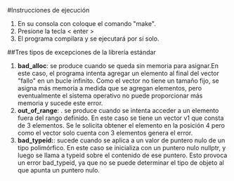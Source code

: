 #Instrucciones de ejecución
1. En su consola con coloque el comando "make".
2. Presione la tecla < enter > 
3. El programa compilara y se ejecutará por sí solo.



##Tres tipos de excepciones de la librería estándar

1. **bad_alloc**: se produce cuando se queda sin memoria para asignar.En este caso, el programa intenta agregar un elemento al final del vector "fallo" en un bucle infinito. Como el vector no tiene un tamaño fijo, se asigna más memoria a medida que se agregan elementos, pero eventualmente el sistema operativo no puede proporcionar más memoria y sucede este error.
2. **out_of_range**: . se produce cuando se intenta acceder a un elemento fuera del rango definido. En este caso se tiene un vector v1 que consta de 3 elementos. Se le solicita obtener el elemento en la posición 4 pero como el vector solo cuenta con 3 elementos genera el error.
3. **bad_typeid:**: sucede cuando se aplica a un valor de puntero nulo de un tipo polimórfico. En este caso se inicializa con un puntero nulo nullptr, y luego se llama a typeid sobre el contenido de ese puntero. Esto provoca un error bad_typeid, ya que no se puede determinar el tipo de objeto al que apunta un puntero nulo.